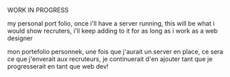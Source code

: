 WORK IN PROGRESS

my personal port folio, once i'll have a server running, this will be what i would show recruters, i'll keep adding to it for as long as i work as a web designer

mon portefolio personnek, une fois que j'aurait un server en place, ce sera ce que j'enverait aux recruteurs, je continuerait d'en ajouter tant que je progresserait en tant que web dev!

